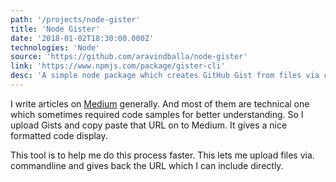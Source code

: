 ```yaml
---
path: '/projects/node-gister'
title: 'Node Gister'
date: '2018-01-02T18:30:00.000Z'
technologies: 'Node'
source: 'https://github.com/aravindballa/node-gister'
link: 'https://www.npmjs.com/package/gister-cli'
desc: 'A simple node package which creates GitHub Gist from files via command line.'
---
```


I write articles on [Medium](https://medium.com/@aravindballa) generally. And most of them are technical one which sometimes required code samples
for better understanding. So I upload Gists and copy paste that URL on to Medium. It gives a nice formatted code display.

This tool is to help me do this process faster. This lets me upload files via. commandline and gives back the URL which I can include directly.
